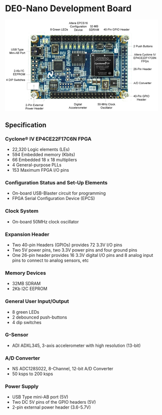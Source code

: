 # DE0-Nano Development Board

![DE0-Nano](../images/de0_neno.jpg)

## Specification

### Cyclone® IV EP4CE22F17C6N FPGA

  - 22,320 Logic elements (LEs)
  - 594 Embedded memory (Kbits)
  - 66 Embedded 18 x 18 multipliers
  - 4 General-purpose PLLs
  - 153 Maximum FPGA I/O pins

### Configuration Status and Set-Up Elements

  - On-board USB-Blaster circuit for programming
  - FPGA Serial Configuration Device (EPCS)

### Clock System

  - On-board 50MHz clock oscillator

### Expansion Header

  - Two 40-pin Headers (GPIOs) provides 72 3.3V I/O pins
  - Two 5V power pins, two 3.3V power pins and four ground pins
  - One 26-pin header provides 16 3.3V digital I/O pins and 8 analog input pins to connect to analog sensors, etc 

### Memory Devices

  - 32MB SDRAM
  - 2Kb I2C EEPROM 

### General User Input/Output

  - 8 green LEDs
  - 2 debounced push-buttons
  - 4 dip switches 

### G-Sensor

  - ADI ADXL345, 3-axis accelerometer with high resolution (13-bit) 

### A/D Converter

  - NS ADC128S022, 8-Channel, 12-bit A/D Converter
  - 50 ksps to 200 ksps 

### Power Supply

  - USB Type mini-AB port (5V)
  - Two DC 5V pins of the GPIO headers (5V)
  - 2-pin external power header (3.6-5.7V)
